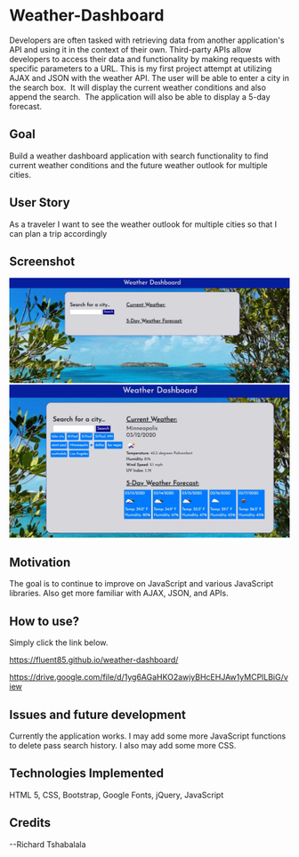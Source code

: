 # Weather-Dashboard

Developers are often tasked with retrieving data from another application's API and using it in the context of their own. Third-party APIs allow developers to access their data and functionality by making requests with specific parameters to a URL.
This is my first project attempt at utilizing AJAX and JSON with the weather API.   The user will be able to enter a city in the search box.  It will display the current weather conditions and also append the search.  The application will also be able to display a 5-day forecast.  

## Goal

Build a weather dashboard application with search functionality to find current weather conditions and the future weather outlook for multiple cities.

## User Story

As a traveler
I want to see the weather outlook for multiple cities
so that I can plan a trip accordingly

## Screenshot


<img src="assets/images/demo1.JPG" alt="weather dashboard">


<img src="assets/images/demo2.JPG" alt="forecast 5 day">



## Motivation

The goal is to continue to improve on JavaScript and various JavaScript libraries.  Also get more familiar with AJAX, JSON, and APIs.  

## How to use? 

Simply click the link below.

https://fluent85.github.io/weather-dashboard/

https://drive.google.com/file/d/1yg6AGaHKO2awjyBHcEHJAw1yMCPlLBiG/view



## Issues and future development

Currently the application works.  I may add some more JavaScript functions to delete pass search history.  I also may add some more CSS.

## Technologies Implemented

HTML 5, CSS, Bootstrap, Google Fonts, jQuery, JavaScript   



## Credits

--Richard Tshabalala